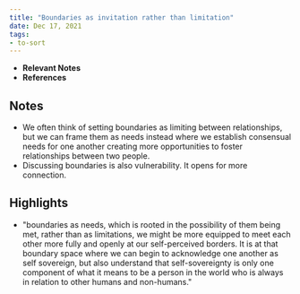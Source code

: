 ```yaml
---
title: "Boundaries as invitation rather than limitation"
date: Dec 17, 2021
tags:
- to-sort
---
```


- **Relevant Notes**
- **References**


## Notes
- We often think of setting boundaries as limiting between relationships, but we can frame them as needs instead where we establish consensual needs for one another creating more opportunities to foster relationships between two people.
- Discussing boundaries is also vulnerability. It opens for more connection.

## Highlights
- "boundaries as needs, which is rooted in the possibility of them being met, rather than as limitations, we might be more equipped to meet each other more fully and openly at our self-perceived borders. It is at that boundary space where we can begin to acknowledge one another as self sovereign, but also understand that self-sovereignty is only one component of what it means to be a person in the world who is always in relation to other humans and non-humans."